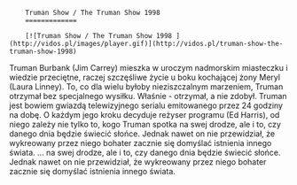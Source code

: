 
        Truman Show / The Truman Show 1998 
        =============
        
        [![Truman Show / The Truman Show 1998 ](http://vidos.pl/images/player.gif)](http://vidos.pl/truman-show-the-truman-show-1998)
        
        
 Truman Burbank (Jim Carrey) mieszka w uroczym nadmorskim miasteczku i wiedzie przeciętne, raczej szczęśliwe życie u boku kochającej żony Meryl (Laura Linney). To, co dla wielu byłoby nieziszczalnym marzeniem, Truman otrzymał bez specjalnego wysiłku. Właśnie - otrzymał, a nie zdobył. Truman jest bowiem gwiazdą telewizyjnego serialu emitowanego przez 24 godziny na dobę. O każdym jego kroku decyduje reżyser programu (Ed Harris), od niego zależy nie tylko to, kogo Truman spotka na swej drodze, ale i to, czy danego dnia będzie świecić słońce. Jednak nawet on nie przewidział, że wykreowany przez niego bohater zacznie się domyślać istnienia innego świata.  ... na swej drodze, ale i to, czy danego dnia będzie świecić słońce. Jednak nawet on nie przewidział, że wykreowany przez niego bohater zacznie się domyślać istnienia innego świata.
    